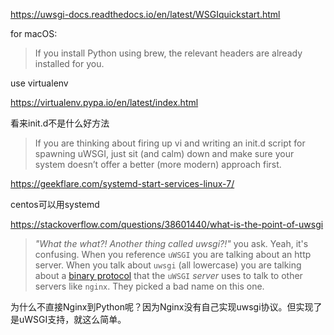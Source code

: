 https://uwsgi-docs.readthedocs.io/en/latest/WSGIquickstart.html

for macOS:

> If you install Python using brew, the relevant headers are already installed for you.

use virtualenv

https://virtualenv.pypa.io/en/latest/index.html


看来init.d不是什么好方法
> If you are thinking about firing up vi and writing an init.d script for spawning uWSGI, just sit (and calm) down and make sure your system doesn’t offer a better (more modern) approach first.

https://geekflare.com/systemd-start-services-linux-7/

centos可以用systemd



https://stackoverflow.com/questions/38601440/what-is-the-point-of-uwsgi

> *"What the what?! Another thing called uwsgi?!"* you ask. Yeah, it's confusing. When you reference `uWSGI` you are talking about an http server. When you talk about `uwsgi` (all lowercase) you are talking about a [binary protocol](http://uwsgi-docs.readthedocs.io/en/latest/Protocol.html) that the `uWSGI` *server* uses to talk to other servers like `nginx`. They picked a bad name on this one.



为什么不直接Nginx到Python呢？因为Nginx没有自己实现uwsgi协议。但实现了是uWSGI支持，就这么简单。

